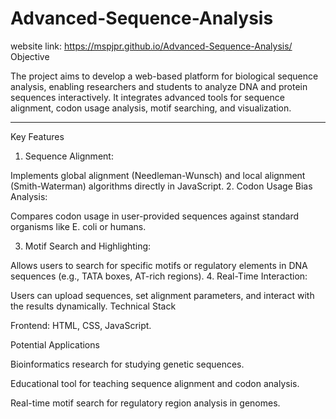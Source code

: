# Advanced-Sequence-Analysis
website link: https://mspjpr.github.io/Advanced-Sequence-Analysis/
Objective

The project aims to develop a web-based platform for biological sequence analysis, enabling researchers and students to analyze DNA and protein sequences interactively. It integrates advanced tools for sequence alignment, codon usage analysis, motif searching, and visualization.

---

Key Features

1. Sequence Alignment:

Implements global alignment (Needleman-Wunsch) and local alignment (Smith-Waterman) algorithms directly in
JavaScript.
2. Codon Usage Bias Analysis:

Compares codon usage in user-provided sequences against standard organisms like E. coli or humans.

3. Motif Search and Highlighting:

Allows users to search for specific motifs or regulatory elements in DNA sequences (e.g., TATA boxes, AT-rich regions).
4. Real-Time Interaction:

Users can upload sequences, set alignment parameters, and interact with the results dynamically.
Technical Stack

Frontend: HTML, CSS, JavaScript.

Potential Applications

Bioinformatics research for studying genetic sequences.

Educational tool for teaching sequence alignment and codon analysis.

Real-time motif search for regulatory region analysis in genomes.
